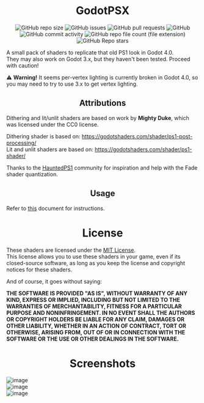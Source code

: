 <div align="center">
  <h1>GodotPSX</h1>
  
  ![GitHub repo size](https://img.shields.io/github/repo-size/aestheticalz/godot-psx?label=Repo%20Size&style=flat-square)
  ![GitHub issues](https://img.shields.io/github/issues/aestheticalz/godot-psx?label=Issues&style=flat-square)
  ![GitHub pull requests](https://img.shields.io/github/issues-pr/aestheticalz/godot-psx?label=Pull%20Requests&style=flat-square)
  ![GitHub](https://img.shields.io/github/license/aestheticalz/godot-psx?label=License&style=flat-square)
  ![GitHub commit activity](https://img.shields.io/github/commit-activity/m/aestheticalz/godot-psx?label=Commit%20Activity&style=flat-square)
  ![GitHub repo file count (file extension)](https://img.shields.io/github/directory-file-count/aestheticalz/godot-psx/Shaders?extension=gdshader&label=Shader%20Count&style=flat-square&type=file)
  ![GitHub Repo stars](https://img.shields.io/github/stars/aestheticalz/godot-psx?label=Stargazers&style=flat-square)
</div>

A small pack of shaders to replicate that old PS1 look in Godot 4.0.  
They may also work on Godot 3.x, but they haven't been tested. Proceed with caution!

:warning: **Warning!** It seems per-vertex lighting is currently broken in Godot 4.0, so you may need to try to use 3.x to get vertex lighting.

<div align="center">
  <h2>Attributions</h2>
</div>

Dithering and lit/unlit shaders are based on work by **Mighty Duke**, which was licensed under the CC0 license.

Dithering shader is based on: https://godotshaders.com/shader/ps1-post-processing/  
Lit and unlit shaders are based on: https://godotshaders.com/shader/ps1-shader/

Thanks to the [HauntedPS1](https://twitter.com/hauntedps1) community for inspiration and help with the Fade shader quantization.

<div align="center">
  <h2>Usage</h2>
</div>

Refer to [this](USAGE.md) document for instructions.

<div align="center">
  <h1>License</h1>
</div>

These shaders are licensed under the [MIT License](LICENSE).  
This license allows you to use these shaders in your game, even if its closed-source software, as long as you keep the license and copyright notices
for these shaders.

And of course, it goes without saying:  

**THE SOFTWARE IS PROVIDED "AS IS", WITHOUT WARRANTY OF ANY KIND, EXPRESS OR
IMPLIED, INCLUDING BUT NOT LIMITED TO THE WARRANTIES OF MERCHANTABILITY,
FITNESS FOR A PARTICULAR PURPOSE AND NONINFRINGEMENT. IN NO EVENT SHALL THE
AUTHORS OR COPYRIGHT HOLDERS BE LIABLE FOR ANY CLAIM, DAMAGES OR OTHER
LIABILITY, WHETHER IN AN ACTION OF CONTRACT, TORT OR OTHERWISE, ARISING FROM,
OUT OF OR IN CONNECTION WITH THE SOFTWARE OR THE USE OR OTHER DEALINGS IN THE
SOFTWARE.**

<div align="center">
  <h1>Screenshots</h1>
</div>

![image](https://user-images.githubusercontent.com/51166756/201708781-582df4c4-78ff-4bb7-b960-d22b67e1c639.png)  
![image](https://user-images.githubusercontent.com/51166756/201708887-56fdf30b-364e-4b53-ad9f-53be5d341712.png)  
![image](https://user-images.githubusercontent.com/51166756/201708944-448af1fd-7ff6-45ac-98eb-14b3c3ece93a.png)

